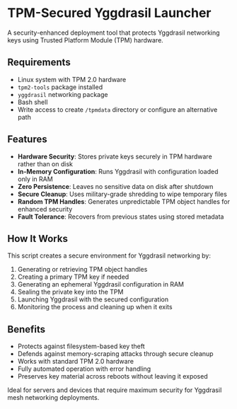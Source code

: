 # TPM-Secured Yggdrasil Launcher

A security-enhanced deployment tool that protects Yggdrasil networking keys using Trusted Platform Module (TPM) hardware.

## Requirements

* Linux system with TPM 2.0 hardware
* `tpm2-tools` package installed
* `yggdrasil` networking package
* Bash shell
* Write access to create `/tpmdata` directory or configure an alternative path

## Features

* **Hardware Security**: Stores private keys securely in TPM hardware rather than on disk
* **In-Memory Configuration**: Runs Yggdrasil with configuration loaded only in RAM
* **Zero Persistence**: Leaves no sensitive data on disk after shutdown
* **Secure Cleanup**: Uses military-grade shredding to wipe temporary files
* **Random TPM Handles**: Generates unpredictable TPM object handles for enhanced security
* **Fault Tolerance**: Recovers from previous states using stored metadata

## How It Works

This script creates a secure environment for Yggdrasil networking by:

1. Generating or retrieving TPM object handles
2. Creating a primary TPM key if needed
3. Generating an ephemeral Yggdrasil configuration in RAM
4. Sealing the private key into the TPM
5. Launching Yggdrasil with the secured configuration
6. Monitoring the process and cleaning up when it exits

## Benefits

* Protects against filesystem-based key theft
* Defends against memory-scraping attacks through secure cleanup
* Works with standard TPM 2.0 hardware
* Fully automated operation with error handling
* Preserves key material across reboots without leaving it exposed

Ideal for servers and devices that require maximum security for Yggdrasil mesh networking deployments.
